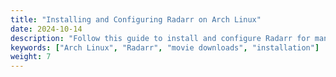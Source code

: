 ```yaml
---
title: "Installing and Configuring Radarr on Arch Linux"
date: 2024-10-14
description: "Follow this guide to install and configure Radarr for managing movie downloads on Arch Linux."
keywords: ["Arch Linux", "Radarr", "movie downloads", "installation"]
weight: 7
---
```

